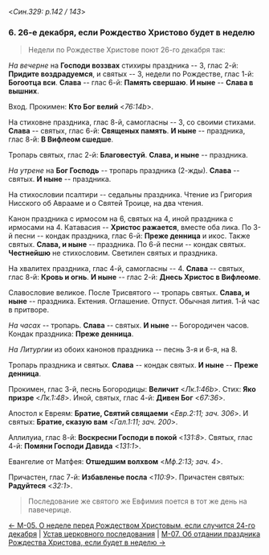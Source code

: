 
<*Син.329: p.142 / 143*>

### 6. 26-е декабря, если Рождество Христово будет в неделю

> Недели по Рождестве Христове поют 26-го декабря так:

*На вечерне* на **Господи воззвах** стихиры праздника -- 3, глас 2-й: 
**Придите воздрадуемся**, и святых -- 3, недели по Рождестве, глас 1-й:
**Богоотца вси**.
**Слава** -- глас 6-й: **Память свершаю**. 
**И ныне** -- **Слава в вышних**. 

Вход. Прокимен: **Кто Бог велий** <*76:14b*>.

На стиховне праздника, глас 8-й, самогласны -- 3, со своими стихами.
**Слава** -- святых, глас 6-й: **Священых память**. 
**И ныне** -- праздника, глас 8-й: **В Вифлеом сшедше**. 

Тропарь святых, глас 2-й: **Благовестуй**. **Слава, и ныне** -- праздника.  

*На утрене* на **Бог Господь** -- тропарь праздника (2-жды). 
**Слава** -- святых. **И ныне** -- праздника. 

На стихословии псалтири -- седальны праздника. 
Чтение из Григория Нисского об Аврааме и о Святей Троице, на два чтения.

Канон праздника с ирмосом на 6, святых на 4, иной праздника с ирмосами на 4. 
Катавасия -- **Христос ражается**, вместе оба лика. 
По 3-й песни -- кондак праздника, глас 6-й: **Преже денница** и икос. 
Также святых. **Слава, и ныне** -- праздника. 
По 6-й песни -- кондак святых.
**Честнейшю** не стихословим.
Светилен святых и праздника. 

На хвалитех праздника, глас 4-й, самогласны -- 4. 
**Слава** -- святых, глас 8-й: **Кровь и огнь**. 
**И ныне** -- глас 2-й: **Днесь Христос в Вифлеоме**.

Славословие великое. 
После Трисвятого -- тропарь святых. **Слава, и ныне** -- праздника. 
Ектения. Оглашение. Отпуст. 
Обычная лития. 1-й час в притворе. 

*На часах* -- тропарь. **Слава** -- святых. **И ныне** -- Богородичен часов.  
Кондак праздника: **Преже денница**. 

*На Литургии* из обоих канонов праздника -- песнь 3-я и 6-я, на 8.

Тропарь праздника и святых. **Слава** -- кондак святых. 
**И ныне** -- **Преже денница**.

Прокимен, глас 3-й, песнь Богородицы: **Величит** <*Лк.1:46b*>. 
Стих: **Яко призре** <*Лк.1:48*>.
Иной, святых, глас 4-й: **Дивен Бог** <*67:36*>. 

Апостол к Евреям: **Братие, Святий свящаеми** <*Евр.2:11; зач. 306*>. 
И святых: **Братие, сказую вам** <*Гал.1:11; зач. 200*>.

Аллилуиа, глас 8-й: **Воскресни Господи в покой** <*131:8*>. 
Святых, глас 4-й: **Помяни Господи Давида** <*131:1*>.

Евангелие от Матфея: **Отшедшим волхвом** <*Мф.2:13; зач. 4*>.

Причастен, глас 7-й: **Избавленье посла** <*110:9*>. 
Причастен святых: **Радуйтеся** <*32:1*>. 

> Последование же святого же Евфимия поется в тот же день на павечерице.

[← М-05. О неделе перед Рождеством Христовым, если случится 24-го декабря](m_329_005.md)
| [Устав церковного последования](README.md)
| [М-07. Об отдании праздника Рождества Христова, если будет в неделю →](m_329_007.md)
